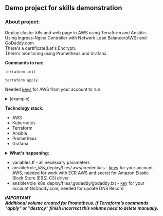 ## <b>Demo project for skills demonstration</b>

### About project: 
Deploy cluster k8s and web page in AWS using Terraform and Ansible.<br /> 
Using Ingress-Nginx Controller with Network Load Balancer(AWS) and GoDaddy.com<br />
There's a certificate(Let's Encrypt).<br />
There's monitoring using Prometheus and Grafana.<br />

**Commands to run:** 
```
terraform init
```
```
terraform apply 
```
Needed [keys](https://docs.aws.amazon.com/IAM/latest/UserGuide/id_credentials_access-keys.html) for AWS from your account to run:<br />
<details><summary>(example)</summary>
export AWS_ACCESS_KEY_ID=<br />
export AWS_SECRET_ACCESS_KEY=<br />
</details>

**Technology stack:**
- AWS
- Kubernetes
- Terraform
- Ansible
- Prometheus
- Grafana

<details><summary>
<b>What's happening:</b>
</summary>
1. Terrafrom<br />
--- Creating <em>VPC</em>, <em>Subnet</em>, <em>ECR</em>, <em>Instances</em>, <em>NLB</em> etc in AWS.<br /> 
--- Creating necessary files for Ansible.<br /> 
--- Then Ansible runs.<br />
2. Ansible<br />
--- Deploing cluster k8s with CRI-O.<br />
--- Install Ingress-Nginx Controller.<br />
--- Build and push image in AWS ECR.<br />
--- Install Cert-manager.<br />
--- Deploing our web(simple - 1 html) using Helm.<br />
--- Updating DNS Records in GoDaddy.<br />
--- Deploing Prometheus, exporters and Grafana<br />
</details>


- variables.tf - all necessary parameters
- ansible/role_k8s_deploy/files/.aws/credentials - [keys](https://docs.aws.amazon.com/IAM/latest/UserGuide/id_credentials_access-keys.html) for your account AWS, needed for work with ECR AWS and secret for Amazon Elastic Block Store (EBS) CSI driver
- ansible/role_k8s_deploy/files/.godaddy/godaddy.txt - [key](https://developer.godaddy.com/keys) for your account GoDaddy.com, needed for update DNS Record

***IMPORTANT***<br />
***Additional volume created for Prometheus. If Terraform's commands "apply" or "destroy" finish incorrect this volume need to delete manually.***
